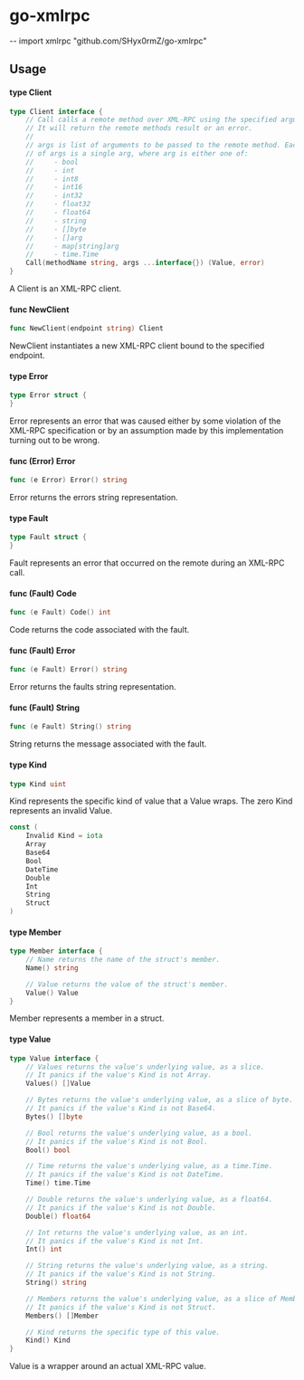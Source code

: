 # go-xmlrpc
--
    import xmlrpc "github.com/SHyx0rmZ/go-xmlrpc"


## Usage

#### type Client

```go
type Client interface {
	// Call calls a remote method over XML-RPC using the specified arguments.
	// It will return the remote methods result or an error.
	//
	// args is list of arguments to be passed to the remote method. Each element
	// of args is a single arg, where arg is either one of:
	//     - bool
	//     - int
	//     - int8
	//     - int16
	//     - int32
	//     - float32
	//     - float64
	//     - string
	//     - []byte
	//     - []arg
	//     - map[string]arg
	//     - time.Time
	Call(methodName string, args ...interface{}) (Value, error)
}
```

A Client is an XML-RPC client.

#### func  NewClient

```go
func NewClient(endpoint string) Client
```
NewClient instantiates a new XML-RPC client bound to the specified endpoint.

#### type Error

```go
type Error struct {
}
```

Error represents an error that was caused either by some violation of the
XML-RPC specification or by an assumption made by this implementation turning
out to be wrong.

#### func (Error) Error

```go
func (e Error) Error() string
```
Error returns the errors string representation.

#### type Fault

```go
type Fault struct {
}
```

Fault represents an error that occurred on the remote during an XML-RPC call.

#### func (Fault) Code

```go
func (e Fault) Code() int
```
Code returns the code associated with the fault.

#### func (Fault) Error

```go
func (e Fault) Error() string
```
Error returns the faults string representation.

#### func (Fault) String

```go
func (e Fault) String() string
```
String returns the message associated with the fault.

#### type Kind

```go
type Kind uint
```

Kind represents the specific kind of value that a Value wraps. The zero Kind
represents an invalid Value.

```go
const (
	Invalid Kind = iota
	Array
	Base64
	Bool
	DateTime
	Double
	Int
	String
	Struct
)
```

#### type Member

```go
type Member interface {
	// Name returns the name of the struct's member.
	Name() string

	// Value returns the value of the struct's member.
	Value() Value
}
```

Member represents a member in a struct.

#### type Value

```go
type Value interface {
	// Values returns the value's underlying value, as a slice.
	// It panics if the value's Kind is not Array.
	Values() []Value

	// Bytes returns the value's underlying value, as a slice of byte.
	// It panics if the value's Kind is not Base64.
	Bytes() []byte

	// Bool returns the value's underlying value, as a bool.
	// It panics if the value's Kind is not Bool.
	Bool() bool

	// Time returns the value's underlying value, as a time.Time.
	// It panics if the value's Kind is not DateTime.
	Time() time.Time

	// Double returns the value's underlying value, as a float64.
	// It panics if the value's Kind is not Double.
	Double() float64

	// Int returns the value's underlying value, as an int.
	// It panics if the value's Kind is not Int.
	Int() int

	// String returns the value's underlying value, as a string.
	// It panics if the value's Kind is not String.
	String() string

	// Members returns the value's underlying value, as a slice of Member.
	// It panics if the value's Kind is not Struct.
	Members() []Member

	// Kind returns the specific type of this value.
	Kind() Kind
}
```

Value is a wrapper around an actual XML-RPC value.
